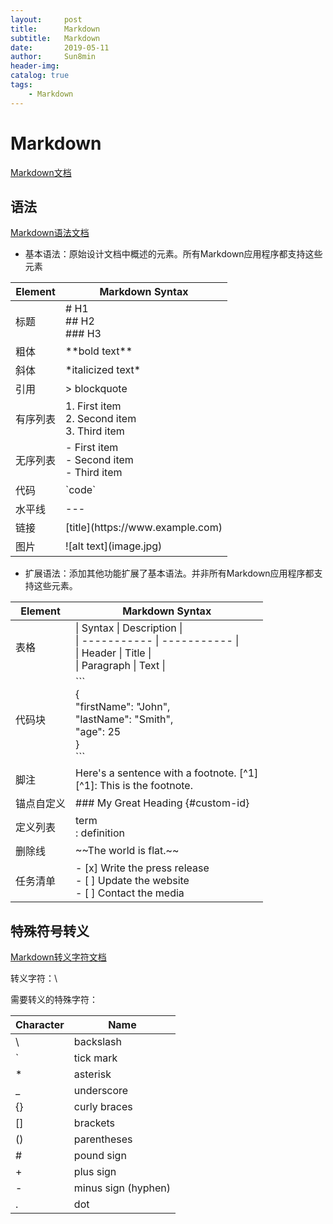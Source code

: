 ```yaml
---
layout:     post
title:      Markdown
subtitle:   Markdown
date:       2019-05-11
author:     Sun8min
header-img:
catalog: true
tags:
    - Markdown
---
```


# Markdown
[Markdown文档]

## 语法
[Markdown语法文档]

- 基本语法：原始设计文档中概述的元素。所有Markdown应用程序都支持这些元素

| Element         | Markdown Syntax                                                       |
|-----------------|-----------------------------------------------------------------------|
| 标题             | \# H1     <br>     \#\# H2     <br>     \#\#\# H3                     |
| 粗体             | \*\*bold text\*\*                                                     |
| 斜体             | \*italicized text\*                                                   |
| 引用             | > blockquote                                                          |
| 有序列表          | 1\. First item   <br>     2\. Second item      <br>   3\. Third item  |
| 无序列表          | \- First item    <br>    \- Second item     <br>      \- Third item   |
| 代码             | \`code`                                                               |
| 水平线           | \-\-\-                                                                |
| 链接             | \[title\]\(https://www\.example\.com\)                                |
| 图片             | \!\[alt text\]\(image\.jpg\)                                          |

- 扩展语法：添加其他功能扩展了基本语法。并非所有Markdown应用程序都支持这些元素。

| Element          | Markdown Syntax                                                                                                                                                                                      |
|------------------|------------------------------------------------------------------------------------------------------------------------------------------------------------------------------------------------------|
| 表格              |\| Syntax      \| Description \|   <br>       \| \-\-\-\-\-\-\-\-\-\-\- \| \-\-\-\-\-\-\-\-\-\-\- \|      <br>    \| Header      \| Title       \|    <br>      \| Paragraph   \| Text        \|      |
| 代码块            | \`\`\`   <br>   \{    <br>    "firstName": "John",   <br>     "lastName": "Smith",   <br>     "age": 25   <br>   \}   <br>   ```                                                                     |
| 脚注              | Here's a sentence with a footnote\. \[^1\]   <br>     \[^1\]: This is the footnote\.                                                                                                                 |
| 锚点自定义         | \#\#\# My Great Heading \{\#custom\-id\}                                                                                                                                                             |
| 定义列表           | term     <br>   : definition                                                                                                                                                                         |
| 删除线             | \~\~The world is flat\.~~                                                                                                                                                                            |
| 任务清单           | \- \[x\] Write the press release    <br>    \- \[ \] Update the website    <br>    \- \[ \] Contact the media                                                                                        |

## 特殊符号转义
[Markdown转义字符文档]

转义字符：\\

需要转义的特殊字符：

| Character | Name                  |
|-----------|-----------------------|
| \\        | backslash             |
| \`        | tick mark             |
| \*        | asterisk              |
| \_        | underscore            |
| \{\}      | curly braces          |
| \[\]      | brackets              |
| \(\)      | parentheses           |
| \#        | pound sign            |
| \+        | plus sign             |
| \-        | minus sign \(hyphen\) |
| \.        | dot                   |

[Markdown文档]: https://www.markdownguide.org/getting-started
[Markdown语法文档]: https://www.markdownguide.org/cheat-sheet
[Markdown转义字符文档]: https://www.markdownguide.org/basic-syntax#escaping-characters